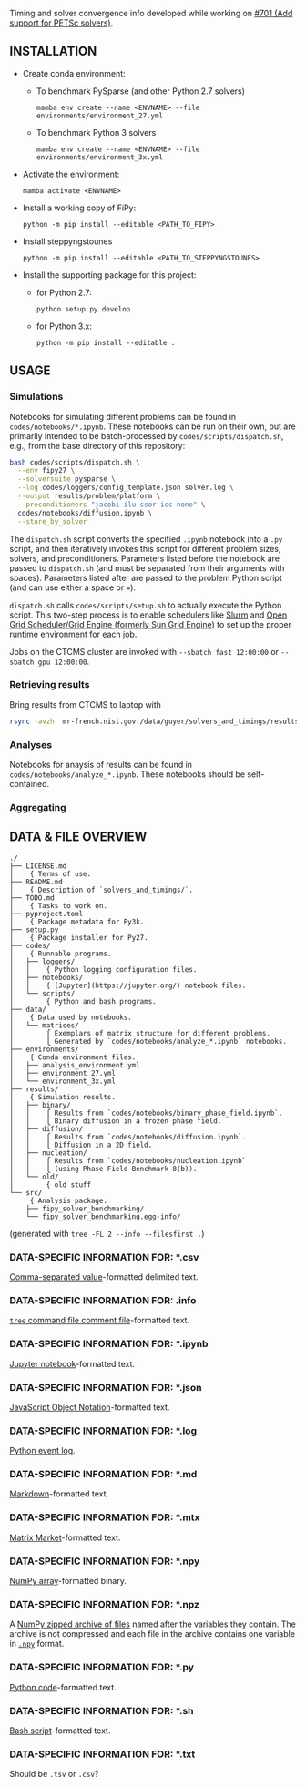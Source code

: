 Timing and solver convergence info developed while working on
[#701 (Add support for PETSc solvers)](https://github.com/usnistgov/fipy/pull/701).

## INSTALLATION

- Create conda environment:
    - To benchmark PySparse (and other Python 2.7 solvers)

      `mamba env create --name <ENVNAME> --file environments/environment_27.yml`
      
    - To benchmark Python 3 solvers

      `mamba env create --name <ENVNAME> --file environments/environment_3x.yml`
      
- Activate the environment:

  `mamba activate <ENVNAME>`

- Install a working copy of FiPy:

  `python -m pip install --editable <PATH_TO_FIPY>`

- Install steppyngstounes

  `python -m pip install --editable <PATH_TO_STEPPYNGSTOUNES>`
  
- Install the supporting package for this project:

    - for Python 2.7:

      `python setup.py develop`

    - for Python 3.x:

      `python -m pip install --editable .`
      

## USAGE

### Simulations

Notebooks for simulating different problems can be found in `codes/notebooks/*.ipynb`.
These notebooks can be run on their own, but are primarily intended to be batch-processed by `codes/scripts/dispatch.sh`, e.g., from the base directory of this repository:

```bash
bash codes/scripts/dispatch.sh \
  --env fipy27 \
  --solversuite pysparse \
  --log codes/loggers/config_template.json solver.log \
  --output results/problem/platform \
  --preconditioners "jacobi ilu ssor icc none" \
  codes/notebooks/diffusion.ipynb \
  --store_by_solver
```

The `dispatch.sh` script converts the specified `.ipynb` notebook into a `.py` script, and then iteratively invokes this script for different problem sizes, solvers, and preconditioners. Parameters listed before the notebook are passed to `dispatch.sh` (and must be separated from their arguments with spaces). Parameters listed after are passed to the problem Python script (and can use either a space or `=`).

`dispatch.sh` calls `codes/scripts/setup.sh` to actually execute the Python script. This two-step process is to enable schedulers like [Slurm](https://slurm.schedmd.com/) and [Open Grid Scheduler/Grid Engine (formerly Sun Grid Engine)](https://gridscheduler.sourceforge.net/) to set up the proper runtime environment for each job.

Jobs on the CTCMS cluster are invoked with `--sbatch fast 12:00:00` or `--sbatch gpu 12:00:00`.

### Retrieving results

Bring results from CTCMS to laptop with

```bash
rsync -avzh  mr-french.nist.gov:/data/guyer/solvers_and_timings/results .
```

### Analyses

Notebooks for anaysis of results can be found in `codes/notebooks/analyze_*.ipynb`.
These notebooks should be self-contained.

### Aggregating

## DATA & FILE OVERVIEW

```
./
├── LICENSE.md
│    { Terms of use.
├── README.md
│    { Description of `solvers_and_timings/`.
├── TODO.md
│    { Tasks to work on.
├── pyproject.toml
│    { Package metadata for Py3k.
├── setup.py
│    { Package installer for Py27.
├── codes/
│    { Runnable programs.
│   ├── loggers/
│   │    { Python logging configuration files.
│   ├── notebooks/
│   │    { [Jupyter](https://jupyter.org/) notebook files.
│   └── scripts/
│        { Python and bash programs.
├── data/
│    { Data used by notebooks.
│   └── matrices/
│        ⎧ Exemplars of matrix structure for different problems.
│        ⎩ Generated by `codes/notebooks/analyze_*.ipynb` notebooks.
├── environments/
│    { Conda environment files.
│   ├── analysis_environment.yml
│   ├── environment_27.yml
│   └── environment_3x.yml
├── results/
│    { Simulation results.
│   ├── binary/
│   │    ⎧ Results from `codes/notebooks/binary_phase_field.ipynb`.
│   │    ⎩ Binary diffusion in a frozen phase field.
│   ├── diffusion/
│   │    ⎧ Results from `codes/notebooks/diffusion.ipynb`.
│   │    ⎩ Diffusion in a 2D field.
│   ├── nucleation/
│   │    ⎧ Results from `codes/notebooks/nucleation.ipynb`
│   │    ⎩ (using Phase Field Benchmark 8(b)).
│   └── old/
│        { old stuff
└── src/
     { Analysis package.
    ├── fipy_solver_benchmarking/
    └── fipy_solver_benchmarking.egg-info/
```

(generated with `tree -FL 2 --info --filesfirst .`)

### DATA-SPECIFIC INFORMATION FOR: *.csv

[Comma-separated value](https://en.wikipedia.org/wiki/Comma-separated_values)-formatted
delimited text.

### DATA-SPECIFIC INFORMATION FOR: .info

[`tree` command file comment file](https://en.wikipedia.org/wiki/Tree_(command))-formatted text.

### DATA-SPECIFIC INFORMATION FOR: *.ipynb

[Jupyter notebook](https://nbformat.readthedocs.io/en/latest/format_description.html#notebook-file-format)-formatted
text.

### DATA-SPECIFIC INFORMATION FOR: *.json

[JavaScript Object Notation](https://www.json.org/)-formatted text.

### DATA-SPECIFIC INFORMATION FOR: *.log

[Python event log](https://docs.python.org/3/library/logging.html).

### DATA-SPECIFIC INFORMATION FOR: *.md

[Markdown](https://daringfireball.net/projects/markdown/)-formatted text.

### DATA-SPECIFIC INFORMATION FOR: *.mtx

[Matrix Market](https://math.nist.gov/MatrixMarket/formats.html)-formatted
text.

### DATA-SPECIFIC INFORMATION FOR: *.npy

[NumPy array](https://numpy.org/doc/stable/reference/generated/numpy.lib.format.html#module-numpy.lib.format)-formatted
binary.

### DATA-SPECIFIC INFORMATION FOR: *.npz

A [NumPy zipped archive of files](https://numpy.org/doc/stable/reference/generated/numpy.savez.html)
named after the variables they contain.  The archive is not compressed and
each file in the archive contains one variable in
[`.npy`](https://numpy.org/doc/stable/reference/generated/numpy.lib.format.html#module-numpy.lib.format)
format.

### DATA-SPECIFIC INFORMATION FOR: *.py

[Python code](https://python.org)-formatted text.

### DATA-SPECIFIC INFORMATION FOR: *.sh

[Bash script](https://en.wikipedia.org/wiki/Bash_(Unix_shell))-formatted text.

### DATA-SPECIFIC INFORMATION FOR: *.txt

Should be `.tsv` or `.csv`?
